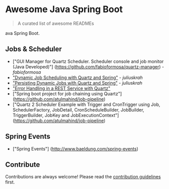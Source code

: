 
# Awesome Java Spring Boot 
> A curated list of awesome READMEs

ava Spring Boot.



## Jobs & Scheduler

- ["GUI Manager for Quartz Scheduler. Scheduler console and job monitor (Java Developed)"] (https://github.com/fabioformosa/quartz-manager) - *fabioformosa*
- ["Dynamic Job Scheduling with Quartz and Spring"](http://juliuskrah.com/tutorial/2017/09/26/dynamic-job-scheduling-with-quartz-and-spring/) - *juliuskrah*
- ["Persisting Dynamic Jobs with Quartz and Spring"](http://juliuskrah.com/tutorial/2017/10/06/persisting-dynamic-jobs-with-quartz-and-spring/) - *juliuskrah*
- ["Error Handling in a REST Service with Quartz"](http://juliuskrah.com/tutorial/2017/10/11/error-handling-in-a-rest-service-with-quartz/) 
- ["Spring boot project for job chaining using Quartz"] (https://github.com/atulmahind/job-pipeline)
- ["Quartz 2 Scheduler Example with Trigger and CronTrigger using Job, SchedulerFactory, JobDetail, CronScheduleBuilder, JobBuilder, TriggerBuilder, JobKey and JobExecutionContext"] (https://github.com/atulmahind/job-pipeline)



## Spring Events

- ["Spring Events"] (http://www.baeldung.com/spring-events)


## Contribute

Contributions are always welcome!
Please read the [contribution guidelines](contributing.md) first.
